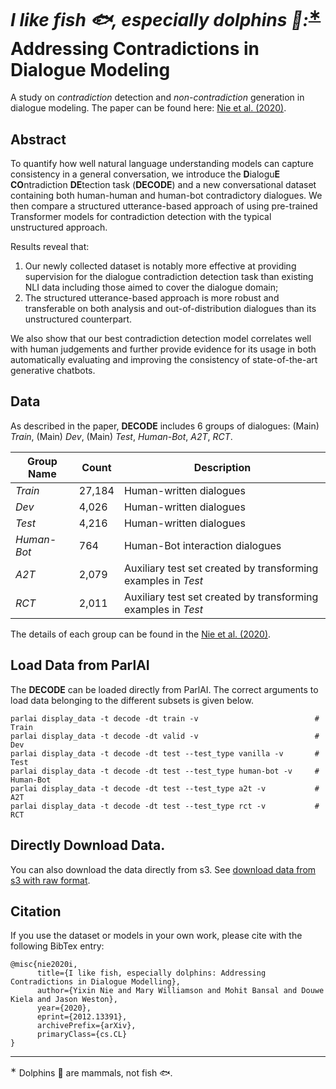# *I like fish <span>&#x1F41F;</span>, especially dolphins <span>&#x1F42C;</span>:*<sup>[∗](#dolphion)</sup> Addressing Contradictions in Dialogue Modeling

A study on *contradiction* detection and *non-contradiction* generation in dialogue modeling.
The paper can be found here: [Nie et al. (2020)](https://arxiv.org/abs/2012.13391).

## Abstract

To quantify how well natural language understanding models can capture consistency in a general conversation, we introduce the **D**ialogu**E** **CO**ntradiction **DE**tection task (**DECODE**) and a new conversational dataset containing both human-human and human-bot contradictory dialogues. We then compare a structured utterance-based approach of using pre-trained Transformer models for contradiction detection with the typical unstructured approach.

Results reveal that:
<ol>
<li>Our newly collected dataset is notably more effective at providing supervision for the dialogue contradiction detection task than existing NLI data including those aimed to cover the dialogue domain;</li>
<li>The structured utterance-based approach is more robust and transferable on both analysis and out-of-distribution dialogues than its unstructured counterpart.</li>
</ol>

We also show that our best contradiction detection model correlates well with human judgements and further provide evidence for its usage in both automatically evaluating and improving the consistency of state-of-the-art generative chatbots.

## Data
As described in the paper, **DECODE** includes 6 groups of dialogues: (Main) *Train*, (Main) *Dev*, (Main) *Test*, *Human-Bot*, *A2T*, *RCT*.

| Group Name    | Count         | Description  |
| ------------- |---------------| -------------|
| *Train*       | 27,184     | Human-written dialogues |
| *Dev*         | 4,026      | Human-written dialogues |
| *Test*        | 4,216      | Human-written dialogues |
| *Human-Bot*   | 764        | Human-Bot interaction dialogues |
| *A2T*         | 2,079      | Auxiliary test set created by transforming examples in *Test* |
| *RCT*         | 2,011      | Auxiliary test set created by transforming examples in *Test* |

The details of each group can be found in the [Nie et al. (2020)](https://arxiv.org/abs/2012.13391).

## Load Data from ParlAI
The **DECODE** can be loaded directly from ParlAI. The correct arguments to load data belonging to the different subsets is given below.
```
parlai display_data -t decode -dt train -v                          # Train
parlai display_data -t decode -dt valid -v                          # Dev
parlai display_data -t decode -dt test --test_type vanilla -v       # Test
parlai display_data -t decode -dt test --test_type human-bot -v     # Human-Bot
parlai display_data -t decode -dt test --test_type a2t -v           # A2T
parlai display_data -t decode -dt test --test_type rct -v           # RCT
```

## Directly Download Data.
You can also download the data directly from s3.
See [download data from s3 with raw format](https://github.com/facebookresearch/ParlAI/blob/main/projects/contradiction/download_with_raw_format.md).

## Citation
If you use the dataset or models in your own work, please cite with the following BibTex entry:
```
@misc{nie2020i,
      title={I like fish, especially dolphins: Addressing Contradictions in Dialogue Modelling},
      author={Yixin Nie and Mary Williamson and Mohit Bansal and Douwe Kiela and Jason Weston},
      year={2020},
      eprint={2012.13391},
      archivePrefix={arXiv},
      primaryClass={cs.CL}
}
```

_________________
<a name="dolphion"><sup>∗</sup></a> Dolphins <span>&#x1F42C;</span> are mammals, not fish <span>&#x1F41F;</span>.

